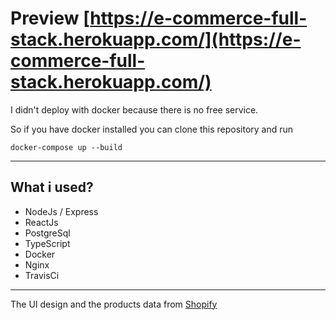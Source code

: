 # Preview [https://e-commerce-full-stack.herokuapp.com/](https://e-commerce-full-stack.herokuapp.com/)

I didn't deploy with docker because there is no free service.

So if you have docker installed you can clone this repository and run

```
docker-compose up --build
```

___

## What i used?

* NodeJs / Express
* ReactJs
* PostgreSql
* TypeScript
* Docker
* Nginx
* TravisCi

___

The UI design and the products data from [Shopify](https://themes.shopify.com/themes/simple/styles/light/preview
"Simple theme")